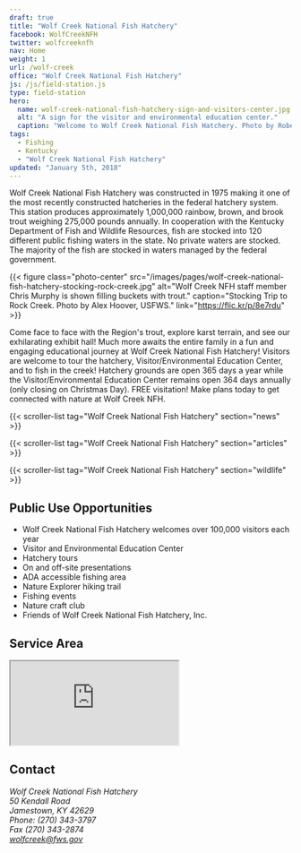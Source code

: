 ```yaml
---
draft: true
title: "Wolf Creek National Fish Hatchery"
facebook: WolfCreekNFH
twitter: wolfcreeknfh
nav: Home
weight: 1
url: /wolf-creek
office: "Wolf Creek National Fish Hatchery"
js: /js/field-station.js
type: field-station
hero:
  name: wolf-creek-national-fish-hatchery-sign-and-visitors-center.jpg
  alt: "A sign for the visitor and environmental education center."
  caption: "Welcome to Wolf Creek National Fish Hatchery. Photo by Robert H Pos, USFWS."
tags:
  - Fishing
  - Kentucky
  - "Wolf Creek National Fish Hatchery"
updated: "January 5th, 2018"
---
```


Wolf Creek National Fish Hatchery was constructed in 1975 making it one of the most recently constructed hatcheries in the federal hatchery system. This station produces approximately 1,000,000 rainbow, brown, and brook trout weighing 275,000 pounds annually. In cooperation with the Kentucky Department of Fish and Wildlife Resources, fish are stocked into 120 different public fishing waters in the state. No private waters are stocked. The majority of the fish are stocked in waters managed by the federal government.

{{< figure class="photo-center" src="/images/pages/wolf-creek-national-fish-hatchery-stocking-rock-creek.jpg" alt="Wolf Creek NFH staff member Chris Murphy is shown filling buckets with trout." caption="Stocking Trip to Rock Creek. Photo by Alex Hoover, USFWS." link="https://flic.kr/p/8e7rdu" >}}

Come face to face with the Region's trout, explore karst terrain, and see our exhilarating exhibit hall! Much more awaits the entire family in a fun and engaging educational journey at Wolf Creek National Fish Hatchery! Visitors are welcome to tour the hatchery, Visitor/Environmental Education Center, and to fish in the creek! Hatchery grounds are open 365 days a year while the Visitor/Environmental Education Center remains open 364 days annually (only closing on Christmas Day). FREE visitation! Make plans today to get connected with nature at Wolf Creek NFH.

{{< scroller-list tag="Wolf Creek National Fish Hatchery" section="news" >}}

{{< scroller-list tag="Wolf Creek National Fish Hatchery" section="articles" >}}

{{< scroller-list tag="Wolf Creek National Fish Hatchery" section="wildlife" >}}

## Public Use Opportunities

- Wolf Creek National Fish Hatchery welcomes over 100,000 visitors each year
- Visitor and Environmental Education Center
- Hatchery tours
- On and off-site presentations
- ADA accessible fishing area
- Nature Explorer hiking trail
- Fishing events
- Nature craft club
- Friends of Wolf Creek National Fish Hatchery, Inc.

## Service Area

<iframe src="https://usfws.github.io/southeast-mega-map/?office=Wolf+Creek+National+Fish+Hatchery" class="state-map" title="Find a local field station"></iframe>

## Contact

<address>
  Wolf Creek National Fish Hatchery <br>
  50 Kendall Road <br>
  Jamestown, KY 42629 <br>
  Phone: (270) 343-3797 <br>
  Fax (270) 343-2874 <br>
  <a href="mailto:wolfcreek@fws.gov">wolfcreek@fws.gov</a>
</address>
